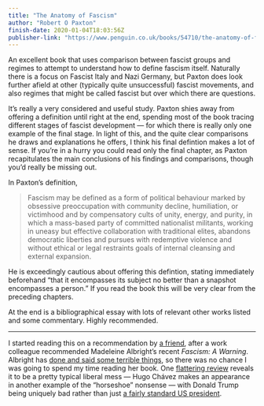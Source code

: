 ```yaml
---
title: "The Anatomy of Fascism"
author: "Robert O Paxton"
finish-date: 2020-01-04T18:03:56Z
publisher-link: "https://www.penguin.co.uk/books/54710/the-anatomy-of-fascism/9780141014326.html"
---
```


An excellent book that uses comparison between fascist groups and regimes to attempt to understand how to define fascism itself.
Naturally there is a focus on Fascist Italy and Nazi Germany, but Paxton does look further afield at other (typically quite unsuccessful) fascist movements, and also regimes that might be called fascist but over which there are questions.

It’s really a very considered and useful study.
Paxton shies away from offering a definition until right at the end, spending most of the book tracing different stages of fascist development — for which there is really only one example of the final stage.
In light of this, and the quite clear comparisons he draws and explanations he offers, I think his final defintion makes a lot of sense.
If you’re in a hurry you could read only the final chapter, as Paxton recapitulates the main conclusions of his findings and comparisons, though you’d really be missing out.

In Paxton’s definition,

> Fascism may be defined as a form of political behaviour marked by obsessive preoccupation with community decline, humiliation, or victimhood and by compensatory cults of unity, energy, and purity, in which a mass-based party of committed nationalist militants, working in uneasy but effective collaboration with traditional elites, abandons democratic liberties and pursues with redemptive violence and without ethical or legal restraints goals of internal cleansing and external expansion.

He is exceedingly cautious about offering this defintion, stating immediately beforehand “that it encompasses its subject no better than a snapshot encompasses a person.”
If you read the book this will be very clear from the preceding chapters.

At the end is a bibliographical essay with lots of relevant other works listed and some commentary. 
Highly recommended.

---

I started reading this on a recommendation by [a friend][steve], after a work colleague recommended Madeleine Albright’s recent *Fascism: A Warning*.
Albright has [done and said some terrible things][albright], so there was no chance I was going to spend my time reading her book.
One [flattering review][albright-nyt] reveals it to be a pretty typical liberal mess
— Hugo Chávez makes an appearance in another example of the “horseshoe” nonsense —
with Donald Trump being uniquely bad rather than just [a fairly standard US president][aef].

[steve]: https://twitter.com/SweeneySteve
[albright]: https://www.counterpunch.org/2005/12/10/madeleine-albright-and-us-foreign-policy/
[albright-nyt]: https://www.nytimes.com/2018/04/20/books/review/fascism-a-warning-madeleine-albright.html
[aef]: https://doloresvek.wordpress.com/2016/11/12/actually-existing-fascism/
